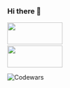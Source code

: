 ### Hi there 👋

<div class='container'>
<img style="height: 50; width: 50%;" class="img" src="https://github-readme-stats.vercel.app/api?username=fgokmenoglu&show_icons=true&theme=blue-green" />
&nbsp;
&nbsp;
<img style="height: 50; width: 50%;" class="img" src="https://github-readme-stats.vercel.app/api/top-langs/?username=fgokmenoglu&theme=blue-green&langs_count=8&layout=compact" /></div>
</div>

![Codewars](https://github.r2v.ch/codewars?user=fgokmenoglu&name=true&top_languages=true&stroke=%23b362ff&theme=midnight_purple)

<!--
**fgokmenoglu/fgokmenoglu** is a ✨ _special_ ✨ repository because its `README.md` (this file) appears on your GitHub profile.

Here are some ideas to get you started:

- 🔭 I’m currently working on ...
- 🌱 I’m currently learning ...
- 👯 I’m looking to collaborate on ...
- 🤔 I’m looking for help with ...
- 💬 Ask me about ...
- 📫 How to reach me: ...
- 😄 Pronouns: ...
- ⚡ Fun fact: ...
-->
